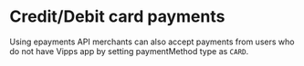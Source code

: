 <!-- START_METADATA
---
title: Card payments
hide_table_of_contents: true
pagination_next: null
pagination_prev: APIs/epayment-api/getting-started
---
END_METADATA -->

# Credit/Debit card payments

Using epayments API merchants can also accept payments from users who do not have Vipps app by setting paymentMethod type as `CARD`.


